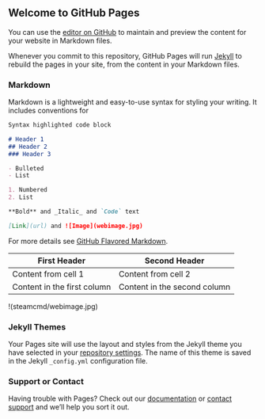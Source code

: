 ## Welcome to GitHub Pages

You can use the [editor on GitHub](https://github.com/princerupertiii/steamcmd/edit/gh-pages/index.md) to maintain and preview the content for your website in Markdown files.

Whenever you commit to this repository, GitHub Pages will run [Jekyll](https://jekyllrb.com/) to rebuild the pages in your site, from the content in your Markdown files.

### Markdown

Markdown is a lightweight and easy-to-use syntax for styling your writing. It includes conventions for

```markdown
Syntax highlighted code block

# Header 1
## Header 2
### Header 3

- Bulleted
- List

1. Numbered
2. List

**Bold** and _Italic_ and `Code` text

[Link](url) and ![Image](webimage.jpg)
```
For more details see [GitHub Flavored Markdown](https://guides.github.com/features/mastering-markdown/).

First Header | Second Header
------------ | -------------
Content from cell 1 | Content from cell 2
Content in the first column | Content in the second column

!(steamcmd/webimage.jpg)

### Jekyll Themes

Your Pages site will use the layout and styles from the Jekyll theme you have selected in your [repository settings](https://github.com/princerupertiii/steamcmd/settings). The name of this theme is saved in the Jekyll `_config.yml` configuration file.

### Support or Contact

Having trouble with Pages? Check out our [documentation](https://help.github.com/categories/github-pages-basics/) or [contact support](https://github.com/contact) and we’ll help you sort it out.
